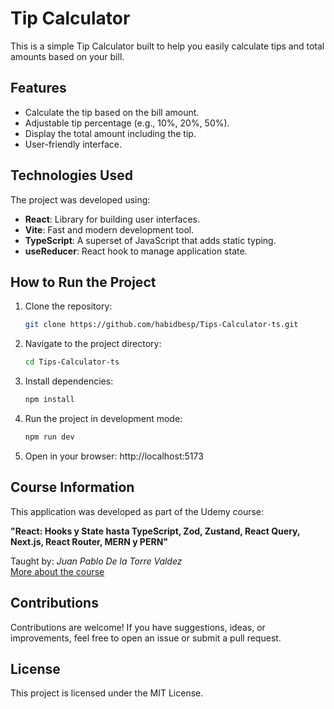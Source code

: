 # Tip Calculator

This is a simple Tip Calculator built to help you easily calculate tips and total amounts based on your bill.

## Features

- Calculate the tip based on the bill amount.
- Adjustable tip percentage (e.g., 10%, 20%, 50%).
- Display the total amount including the tip.
- User-friendly interface.

## Technologies Used

The project was developed using:

- **React**: Library for building user interfaces.
- **Vite**: Fast and modern development tool.
- **TypeScript**: A superset of JavaScript that adds static typing.
- **useReducer**: React hook to manage application state.

## How to Run the Project

1. Clone the repository:

   ```bash
   git clone https://github.com/habidbesp/Tips-Calculator-ts.git
   ```

2. Navigate to the project directory:

   ```bash
   cd Tips-Calculator-ts
   ```

3. Install dependencies:

   ```bash
   npm install
   ```

4. Run the project in development mode:

   ```bash
   npm run dev
   ```

5. Open in your browser: http://localhost:5173

## Course Information

This application was developed as part of the Udemy course:

**"React: Hooks y State hasta TypeScript, Zod, Zustand, React Query, Next.js, React Router, MERN y PERN"**

Taught by: _Juan Pablo De la Torre Valdez_  
[More about the course](https://codigoconjuan.com/)

## Contributions

Contributions are welcome! If you have suggestions, ideas, or improvements, feel free to open an issue or submit a pull request.

## License

This project is licensed under the MIT License.
